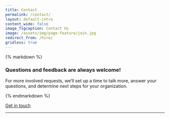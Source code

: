 ```yaml
---
title: Contact
permalink: /contact/
layout: default-intro
content_wide: false
image_figcaption: Contact Us 
image: /assets/img/page-feature/join.jpg
redirect_from: /hire/
gridless: true
---
```

<div class="usa-grid-full usa-grid-reversed">
<div class="usa-grid usa-section">
{% markdown %}

### Questions and feedback are always welcome!







For more involved requests, we’ll set up a time to talk more, answer your questions, and determine next steps for your organization.

{% endmarkdown %}

<a class="usa-button usa-button-marginless" href="mailto:admin@basketdevil.com?subject=Website%20Inquiry&body=What%27s%20your%20name%3F%0A%0AWhat%20company%20do%20you%20work%20for%3F%0A%0AWhat%27s%20your%20job%20title%20or%20role%3F%0A%0ATell%20us%20a%20little%20about%20the%20problems%20you%27re%20working%20on%2C%20or%20what%20project%20you%27re%20hoping%20to%20work%20on%20with%20Basket%20Devil:%0A%0AIf%20you%27d%20like%20us%20to%20call%20you%2C%20what%27s%20your%20phone%20number%3F%0A">Get in touch</a>
</div>

</div>

<div class="usa-grid usa-grid-line">
  <hr/>
</div>


